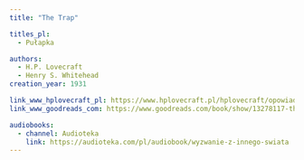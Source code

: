 ```yaml
---
title: "The Trap"

titles_pl:
  - Pułapka

authors:
  - H.P. Lovecraft
  - Henry S. Whitehead
creation_year: 1931

link_www_hplovecraft_pl: https://www.hplovecraft.pl/hplovecraft/opowiadania-nowele-powiesci/the-trap/
link_www_goodreads_com: https://www.goodreads.com/book/show/13278117-the-trap

audiobooks:
  - channel: Audioteka
    link: https://audioteka.com/pl/audiobook/wyzwanie-z-innego-swiata
---
```


